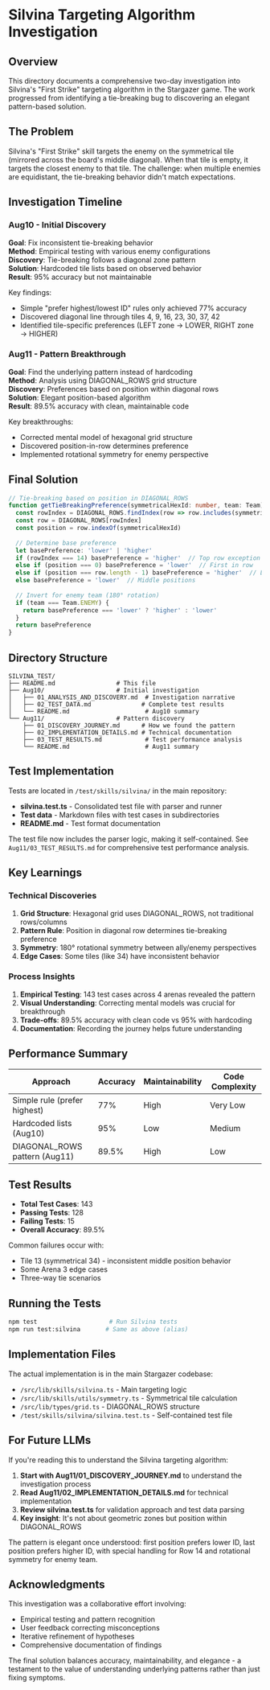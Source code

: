 # Silvina Targeting Algorithm Investigation

## Overview

This directory documents a comprehensive two-day investigation into Silvina's "First Strike" targeting algorithm in the Stargazer game. The work progressed from identifying a tie-breaking bug to discovering an elegant pattern-based solution.

## The Problem

Silvina's "First Strike" skill targets the enemy on the symmetrical tile (mirrored across the board's middle diagonal). When that tile is empty, it targets the closest enemy to that tile. The challenge: when multiple enemies are equidistant, the tie-breaking behavior didn't match expectations.

## Investigation Timeline

### Aug10 - Initial Discovery
**Goal**: Fix inconsistent tie-breaking behavior  
**Method**: Empirical testing with various enemy configurations  
**Discovery**: Tie-breaking follows a diagonal zone pattern  
**Solution**: Hardcoded tile lists based on observed behavior  
**Result**: 95% accuracy but not maintainable  

Key findings:
- Simple "prefer highest/lowest ID" rules only achieved 77% accuracy
- Discovered diagonal line through tiles 4, 9, 16, 23, 30, 37, 42
- Identified tile-specific preferences (LEFT zone → LOWER, RIGHT zone → HIGHER)

### Aug11 - Pattern Breakthrough  
**Goal**: Find the underlying pattern instead of hardcoding  
**Method**: Analysis using DIAGONAL_ROWS grid structure  
**Discovery**: Preferences based on position within diagonal rows  
**Solution**: Elegant position-based algorithm  
**Result**: 89.5% accuracy with clean, maintainable code  

Key breakthroughs:
- Corrected mental model of hexagonal grid structure
- Discovered position-in-row determines preference
- Implemented rotational symmetry for enemy perspective

## Final Solution

```typescript
// Tie-breaking based on position in DIAGONAL_ROWS
function getTieBreakingPreference(symmetricalHexId: number, team: Team): 'lower' | 'higher' {
  const rowIndex = DIAGONAL_ROWS.findIndex(row => row.includes(symmetricalHexId))
  const row = DIAGONAL_ROWS[rowIndex]
  const position = row.indexOf(symmetricalHexId)
  
  // Determine base preference
  let basePreference: 'lower' | 'higher'
  if (rowIndex === 14) basePreference = 'higher'  // Top row exception
  else if (position === 0) basePreference = 'lower'  // First in row
  else if (position === row.length - 1) basePreference = 'higher'  // Last in row
  else basePreference = 'lower'  // Middle positions
  
  // Invert for enemy team (180° rotation)
  if (team === Team.ENEMY) {
    return basePreference === 'lower' ? 'higher' : 'lower'
  }
  return basePreference
}
```

## Directory Structure

```
SILVINA_TEST/
├── README.md                 # This file
├── Aug10/                    # Initial investigation
│   ├── 01_ANALYSIS_AND_DISCOVERY.md  # Investigation narrative
│   ├── 02_TEST_DATA.md              # Complete test results
│   └── README.md                     # Aug10 summary
└── Aug11/                    # Pattern discovery
    ├── 01_DISCOVERY_JOURNEY.md      # How we found the pattern
    ├── 02_IMPLEMENTATION_DETAILS.md # Technical documentation
    ├── 03_TEST_RESULTS.md            # Test performance analysis
    └── README.md                     # Aug11 summary
```

## Test Implementation

Tests are located in `/test/skills/silvina/` in the main repository:
- **silvina.test.ts** - Consolidated test file with parser and runner
- **Test data** - Markdown files with test cases in subdirectories
- **README.md** - Test format documentation

The test file now includes the parser logic, making it self-contained. See `Aug11/03_TEST_RESULTS.md` for comprehensive test performance analysis.

## Key Learnings

### Technical Discoveries
1. **Grid Structure**: Hexagonal grid uses DIAGONAL_ROWS, not traditional rows/columns
2. **Pattern Rule**: Position in diagonal row determines tie-breaking preference
3. **Symmetry**: 180° rotational symmetry between ally/enemy perspectives
4. **Edge Cases**: Some tiles (like 34) have inconsistent behavior

### Process Insights
1. **Empirical Testing**: 143 test cases across 4 arenas revealed the pattern
2. **Visual Understanding**: Correcting mental models was crucial for breakthrough
3. **Trade-offs**: 89.5% accuracy with clean code vs 95% with hardcoding
4. **Documentation**: Recording the journey helps future understanding

## Performance Summary

| Approach | Accuracy | Maintainability | Code Complexity |
|----------|----------|-----------------|-----------------|
| Simple rule (prefer highest) | 77% | High | Very Low |
| Hardcoded lists (Aug10) | 95% | Low | Medium |
| DIAGONAL_ROWS pattern (Aug11) | 89.5% | High | Low |

## Test Results

- **Total Test Cases**: 143
- **Passing Tests**: 128  
- **Failing Tests**: 15
- **Overall Accuracy**: 89.5%

Common failures occur with:
- Tile 13 (symmetrical 34) - inconsistent middle position behavior
- Some Arena 3 edge cases
- Three-way tie scenarios

## Running the Tests

```bash
npm test                    # Run Silvina tests
npm run test:silvina       # Same as above (alias)
```

## Implementation Files

The actual implementation is in the main Stargazer codebase:
- `/src/lib/skills/silvina.ts` - Main targeting logic
- `/src/lib/skills/utils/symmetry.ts` - Symmetrical tile calculation
- `/src/lib/types/grid.ts` - DIAGONAL_ROWS structure
- `/test/skills/silvina/silvina.test.ts` - Self-contained test file

## For Future LLMs

If you're reading this to understand the Silvina targeting algorithm:

1. **Start with Aug11/01_DISCOVERY_JOURNEY.md** to understand the investigation process
2. **Read Aug11/02_IMPLEMENTATION_DETAILS.md** for technical implementation
3. **Review silvina.test.ts** for validation approach and test data parsing
4. **Key insight**: It's not about geometric zones but position within DIAGONAL_ROWS

The pattern is elegant once understood: first position prefers lower ID, last position prefers higher ID, with special handling for Row 14 and rotational symmetry for enemy team.

## Acknowledgments

This investigation was a collaborative effort involving:
- Empirical testing and pattern recognition
- User feedback correcting misconceptions
- Iterative refinement of hypotheses
- Comprehensive documentation of findings

The final solution balances accuracy, maintainability, and elegance - a testament to the value of understanding underlying patterns rather than just fixing symptoms.